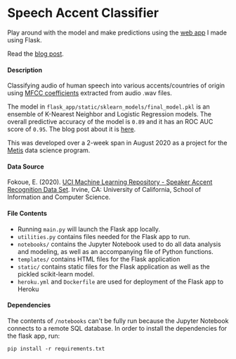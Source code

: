 # Speech Accent Classifier

Play around with the model and make predictions using the [web app](https://speech-accent-classifier.herokuapp.com/)
I made using Flask.

Read the [blog post](https://stephenjkaplan.github.io/2020/08/25/speech-accent-classifier/).

#### Description
Classifying audio of human speech into various accents/countries of origin using 
[MFCC coefficients](https://en.wikipedia.org/wiki/Mel-frequency_cepstrum) extracted from audio .wav files.

The model in `flask_app/static/sklearn_models/final_model.pkl` is an ensemble of K-Nearest Neighbor and Logistic 
Regression models. The overall predictive accuracy of the model is `0.89` and it has an ROC AUC score of `0.95`. The 
blog post about it is  [here](https://stephenjkaplan.github.io/2020/08/25/speech-accent-classifier/).

This was developed over a 2-week span in August 2020 as a project for the [Metis](https://thisismetis.com) data science 
program.

#### Data Source
Fokoue, E. (2020). [UCI Machine Learning Repository - Speaker Accent Recognition Data Set](https://archive.ics.uci.edu/ml/datasets/Speaker+Accent+Recognition). Irvine, CA: University of California, School of Information and Computer Science.

#### File Contents
* Running `main.py` will launch the Flask app locally.
* `utilities.py` contains files needed for the Flask app to run.
* `notebooks/` contains the Jupyter Notebook used to do all data analysis and modeling, as well as an accompanying 
   file of Python functions.
* `templates/` contains HTML files for the Flask application
* `static/` contains static files for the Flask application as well as the pickled scikit-learn model.
* `heroku.yml` and `Dockerfile` are used for deployment of the Flask app to Heroku

#### Dependencies

The contents of `/notebooks` can't be fully run because the Jupyter Notebook connects to a remote SQL database. In order 
to install the dependencies for the flask app, run:

`pip install -r requirements.txt`
